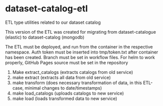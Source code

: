 # dataset-catalog-etl
ETL type utilities related to our dataset catalog

This version of the ETL was created for migrating from dataset-catalogue (elastic) to dataset-catalog (mongodb)

The ETL must be deployed, and run from the container in the respective namespace.
Auth token must be inserted into tmp/token.txt after container has been created.
Branch must be set in workflow files.
For helm to work properly, GitHub Pages source must be set in the repository

1. Make extract_catalogs (extracts catalogs from old service)
2. make extract (extracts all data from old service)
3. make transform (does necessary transformation of data, in this ETL-case, minimal changes to date/timestamps)
4. make load_catalogs (uploads catalogs to new service)
5. make load (loads transformed data to new service)